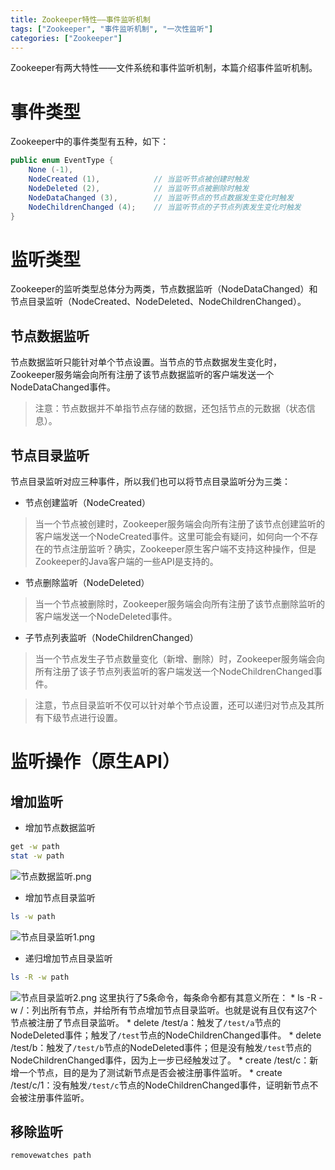 ```yaml
---
title: Zookeeper特性——事件监听机制
tags: ["Zookeeper", "事件监听机制", "一次性监听"]
categories: ["Zookeeper"]
---
```

Zookeeper有两大特性——文件系统和事件监听机制，本篇介绍事件监听机制。
# 事件类型
Zookeeper中的事件类型有五种，如下：
```java
public enum EventType {
    None (-1),
    NodeCreated (1),            // 当监听节点被创建时触发
    NodeDeleted (2),            // 当监听节点被删除时触发
    NodeDataChanged (3),        // 当监听节点的节点数据发生变化时触发
    NodeChildrenChanged (4);    // 当监听节点的子节点列表发生变化时触发
}
```
<!-- more -->
# 监听类型
Zookeeper的监听类型总体分为两类，节点数据监听（NodeDataChanged）和节点目录监听（NodeCreated、NodeDeleted、NodeChildrenChanged）。
## 节点数据监听
节点数据监听只能针对单个节点设置。当节点的节点数据发生变化时，Zookeeper服务端会向所有注册了该节点数据监听的客户端发送一个NodeDataChanged事件。
> 注意：节点数据并不单指节点存储的数据，还包括节点的元数据（状态信息）。
## 节点目录监听
节点目录监听对应三种事件，所以我们也可以将节点目录监听分为三类：
* 节点创建监听（NodeCreated）
> 当一个节点被创建时，Zookeeper服务端会向所有注册了该节点创建监听的客户端发送一个NodeCreated事件。这里可能会有疑问，如何向一个不存在的节点注册监听？确实，Zookeeper原生客户端不支持这种操作，但是Zookeeper的Java客户端的一些API是支持的。
* 节点删除监听（NodeDeleted）
> 当一个节点被删除时，Zookeeper服务端会向所有注册了该节点删除监听的客户端发送一个NodeDeleted事件。
* 子节点列表监听（NodeChildrenChanged）
> 当一个节点发生子节点数量变化（新增、删除）时，Zookeeper服务端会向所有注册了该子节点列表监听的客户端发送一个NodeChildrenChanged事件。

> 注意，节点目录监听不仅可以针对单个节点设置，还可以递归对节点及其所有下级节点进行设置。

# 监听操作（原生API）
## 增加监听
* 增加节点数据监听
```bash
get -w path
stat -w path
```
![节点数据监听.png](节点数据监听.png)
* 增加节点目录监听
```bash
ls -w path
```
![节点目录监听1.png](节点目录监听1.png)
* 递归增加节点目录监听
```bash
ls -R -w path
```
![节点目录监听2.png](节点目录监听2.png)
这里执行了5条命令，每条命令都有其意义所在：
    * ls -R -w /：列出所有节点，并给所有节点增加节点目录监听。也就是说有且仅有这7个节点被注册了节点目录监听。
    * delete /test/a：触发了`/test/a`节点的NodeDeleted事件；触发了`/test`节点的NodeChildrenChanged事件。
    * delete /test/b：触发了`/test/b`节点的NodeDeleted事件；但是没有触发`/test`节点的NodeChildrenChanged事件，因为上一步已经触发过了。
    * create /test/c：新增一个节点，目的是为了测试新节点是否会被注册事件监听。
    * create /test/c/1：没有触发`/test/c`节点的NodeChildrenChanged事件，证明新节点不会被注册事件监听。

## 移除监听
```bash
removewatches path
```




















